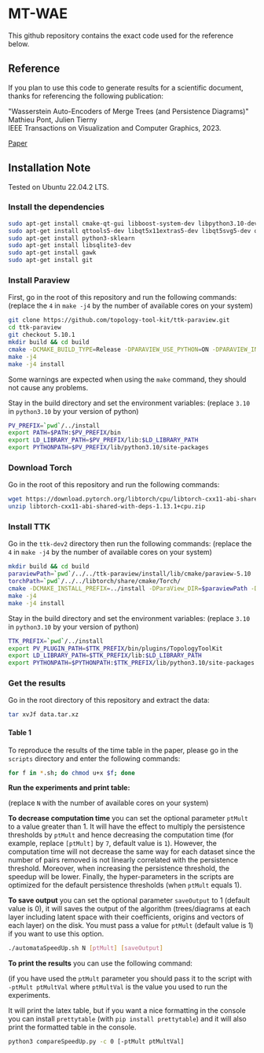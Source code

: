 # MT-WAE

This github repository contains the exact code used for the reference below.

## Reference

If you plan to use this code to generate results for a scientific document, thanks for referencing the following publication:

"Wasserstein Auto-Encoders of Merge Trees (and Persistence Diagrams)"  
Mathieu Pont, Julien Tierny  
IEEE Transactions on Visualization and Computer Graphics, 2023.  

[Paper](https://arxiv.org/pdf/2307.02509.pdf)

## Installation Note

Tested on Ubuntu 22.04.2 LTS.

### Install the dependencies

```bash
sudo apt-get install cmake-qt-gui libboost-system-dev libpython3.10-dev libxt-dev libxcursor-dev libopengl-dev
sudo apt-get install qttools5-dev libqt5x11extras5-dev libqt5svg5-dev qtxmlpatterns5-dev-tools 
sudo apt-get install python3-sklearn 
sudo apt-get install libsqlite3-dev 
sudo apt-get install gawk
sudo apt-get install git
```

### Install Paraview

First, go in the root of this repository and run the following commands:
(replace the `4` in `make -j4` by the number of available cores on your system)

```bash
git clone https://github.com/topology-tool-kit/ttk-paraview.git
cd ttk-paraview
git checkout 5.10.1
mkdir build && cd build
cmake -DCMAKE_BUILD_TYPE=Release -DPARAVIEW_USE_PYTHON=ON -DPARAVIEW_INSTALL_DEVELOPMENT_FILES=ON -DCMAKE_INSTALL_PREFIX=../install ..
make -j4
make -j4 install
```

Some warnings are expected when using the `make` command, they should not cause any problems.

Stay in the build directory and set the environment variables:
(replace `3.10` in `python3.10` by your version of python)

```bash
PV_PREFIX=`pwd`/../install
export PATH=$PATH:$PV_PREFIX/bin
export LD_LIBRARY_PATH=$PV_PREFIX/lib:$LD_LIBRARY_PATH
export PYTHONPATH=$PV_PREFIX/lib/python3.10/site-packages
```

### Download Torch

Go in the root of this repository and run the following commands:

```bash
wget https://download.pytorch.org/libtorch/cpu/libtorch-cxx11-abi-shared-with-deps-1.13.1%2Bcpu.zip
unzip libtorch-cxx11-abi-shared-with-deps-1.13.1+cpu.zip
```

### Install TTK

Go in the `ttk-dev2` directory then run the following commands:
(replace the `4` in `make -j4` by the number of available cores on your system)

```bash
mkdir build && cd build
paraviewPath=`pwd`/../../ttk-paraview/install/lib/cmake/paraview-5.10
torchPath=`pwd`/../../libtorch/share/cmake/Torch/
cmake -DCMAKE_INSTALL_PREFIX=../install -DParaView_DIR=$paraviewPath -DTorch_DIR=$torchPath ..
make -j4
make -j4 install
```

Stay in the build directory and set the environment variables:
(replace `3.10` in `python3.10` by your version of python)

```bash
TTK_PREFIX=`pwd`/../install
export PV_PLUGIN_PATH=$TTK_PREFIX/bin/plugins/TopologyToolKit
export LD_LIBRARY_PATH=$TTK_PREFIX/lib:$LD_LIBRARY_PATH
export PYTHONPATH=$PYTHONPATH:$TTK_PREFIX/lib/python3.10/site-packages
```

### Get the results

Go in the root directory of this repository and extract the data:

```bash
tar xvJf data.tar.xz
```

#### Table 1

To reproduce the results of the time table in the paper, please go in the `scripts` directory and enter the following commands:

```bash
for f in *.sh; do chmod u+x $f; done
```

**Run the experiments and print table:**

(replace `N` with the number of available cores on your system)

**To decrease computation time** you can set the optional parameter `ptMult` to a value greater than 1. It will have the effect to multiply the persistence thresholds by `ptMult` and hence decreasing the computation time (for example, replace `[ptMult]` by `7`, default value is `1`). However, the computation time will not decrease the same way for each dataset since the number of pairs removed is not linearly correlated with the persistence threshold. Moreover, when increasing the persistence threshold, the speedup will be lower. Finally, the hyper-parameters in the scripts are optimized for the default persistence thresholds (when `ptMult` equals 1).

**To save output** you can set the optional parameter `saveOutput` to 1 (default value is 0), it will saves the output of the algorithm (trees/diagrams at each layer including latent space with their coefficients, origins and vectors of each layer) on the disk. You must pass a value for `ptMult` (default value is 1) if you want to use this option.

```bash
./automataSpeedUp.sh N [ptMult] [saveOutput]
```

**To print the results** you can use the following command: 

(if you have used the `ptMult` parameter you should pass it to the script with `-ptMult ptMultVal` where `ptMultVal` is the value you used to run the experiments.

It will print the latex table, but if you want a nice formatting in the console you can install `prettytable` (with `pip install prettytable`) and it will also print the formatted table in the console.

```bash
python3 compareSpeedUp.py -c 0 [-ptMult ptMultVal]
```
